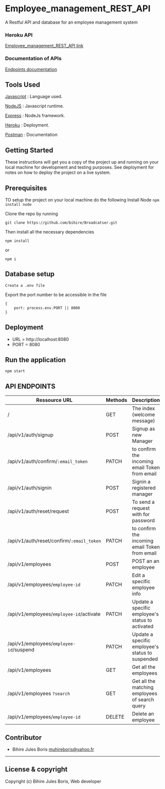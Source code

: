 # Employee_management_REST_API
A Restful API and database for an employee management system



### Heroku API
[Employee_management_REST_API link](https://employeeman.herokuapp.com)

### Documentation of APIs
[Endpoints documentation](https://documenter.getpostman.com/view/5339931/SWLiZ6L5)

## Tools Used

[Javascript](https://javascript.info/) : Language used.

[NodeJS](https://nodejs.org/en/) : Javascript runtime.

[Express](http://expressjs.com/) : NodeJs framework.

[Heroku](https://www.heroku.com/) : Deployment.

[Postman](https://www.getpostman.com/) : Documentation


## Getting Started
These instructions will get you a copy of the project up and running on your local machine for development and testing purposes. See deployment for notes on how to deploy the project on a live system.

## Prerequisites
TO setup the project on your local machine do the following
Install Node
``` npm install node ```

Clone the repo by running

```git clone https://github.com/bihire/Broadcatser.git```

Then install all the necessary dependencies

``` 
npm install 
``` 
or 
``` 
npm i 
```

## Database setup

```
Creata a .env file
```

Export the port number to be accessible in the file

```
{
    port: process.env.PORT || 8080
}
```

## Deployment

* URL = http://localhost:8080
* PORT = 8080


## Run the application

```
npm start
```


## API ENDPOINTS

| Ressource URL | Methods  | Description  |
| ------- | --- | --- |
| / | GET | The index (welcome message) |
| /api/v1/auth/signup | POST | Signup as new Manager |
| /api/v1/auth/confirm/`:email_token` | PATCH | to confirm the incoming email Token from email |
| /api/v1/auth/signin | POST | Signin a registered manager |
| /api/v1/auth/reset/request | POST | To send a request with for password |
| /api/v1/auth/reset/confirm/`:email_token` | PATCH | to confirm the incoming email Token from email |
| /api/v1/employees | POST | POST an an employee |
| /api/v1/employees/`employee-id` | PATCH | Edit a specific employee info |
| /api/v1/employees/`employee-id`/activate | PATCH | Update a specific employee's status to activated |
| /api/v1/employees/`employee-id`/suspend | PATCH | Update a specific employee's status to suspended|
| /api/v1/employees | GET | Get all the employees |
| /api/v1/employees `?search` | GET | Get all the matching employees of search query |
| /api/v1/employees/`employee-id` | DELETE | Delete an employee |


## Contributor
- Bihire Jules Boris <muhireboris@yahoo.fr>

---

## License & copyright
Copyright (c) Bihire Jules Boris, Web developer


